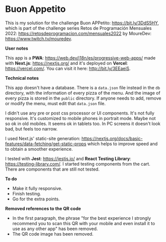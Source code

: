 # Buon Appetito

This is my solution for the challenge Buon APPetito: https://bit.ly/3DdS5HY, which is part of the challenge series Retos de Programación Mensuales 2022: https://retosdeprogramacion.com/mensuales2022 by MoureDev: https://www.twitch.tv/mouredev.

**User notes**

This app is a **PWA**: https://web.dev/i18n/es/progressive-web-apps/ made with **Next.js**: https://nextjs.org/ and it's deployed on **Vercel**: https://vercel.com/. You can visit it here: http://bit.ly/3EEaeiS.

**Technical notes**

This app doesn't have a database. There is a `data.json` file instead in the `db` directory, with the information of every pizza of the menu. And the image of every pizza is stored in the `public` directory. If anyone needs to add, remove or modify the menu, must edit that `data.json` file.

I didn't use any pre or post css processor or UI components. It's not fully responsive. It's customized to mobile phones in portrait mode. Maybe not so ok in old mobiles. It seems ok in tablets too. In PC screens it doesn't look bad, but feels too narrow.

I used Next.js' static-site generation: https://nextjs.org/docs/basic-features/data-fetching/get-static-props which helps to improve speed and to obtain a smoother experience.

I tested with **Jest**: https://jestjs.io/ and **React Testing Library**: https://testing-library.com/. I started testing components from the cart. There are components that are still not tested.

**To do**

- Make it fully responsive.
- Finish testing.
- Go for the extra points.

**Removed references to the QR code**

* In the first paragraph, the phrase "for the best experience I strongly recommend you to scan this QR with your mobile and even install it to use as any other app" has been removed.
* The QR code image has been removed.
